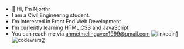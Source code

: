 - 👋 Hi, I’m Njorthr
- I am a Civil Engineering student. 
- I’m interested in Front End Web Development
- I’m currently learning HTML,CSS and JavaScript
- You can reach me via ahmetmelihguven1999@gmail.com
![linkedin](https://user-images.githubusercontent.com/83810014/153674574-1f1a0280-aecf-40fb-83e4-3e21e5c15483.png)[1]
![codewars](https://user-images.githubusercontent.com/83810014/153674708-22d26a8e-5e12-492c-bbb6-b902044068ee.svg)[2]



[1]: https://www.linkedin.com/in/njorthr/
[2]: https://www.codewars.com/users/Njorthr
<!---
Njorthr/Njorthr is a ✨ special ✨ repository because its `README.md` (this file) appears on your GitHub profile.
You can click the Preview link to take a look at your changes.
--->
